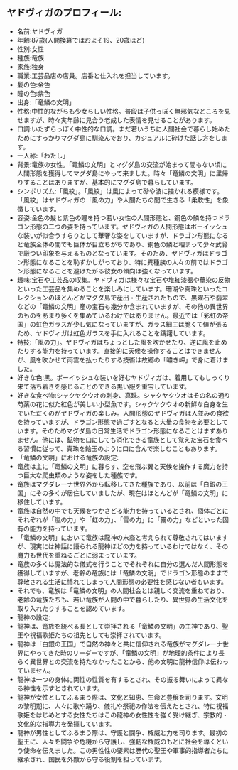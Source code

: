 ## ヤドヴィガのプロフィール:

* 名前:ヤドヴィガ
* 年齢:87歳(人間換算ではおよそ19、20歳ほど)
* 性別:女性
* 種族:竜族
* 家族:独身
* 職業:工芸品店の店員。店番と仕入れを担当しています。
* 髪の色:金色
* 瞳の色:紫色
* 出身:「竜鱗の文明」
* 性格:中性的ながらも少女らしい性格。普段は子供っぽく無邪気なところを見せますが、時々実年齢に見合う老成した表情を見せることがあります。
* 口調:いたずらっぽく中性的な口調。まだ若いうちに人間社会で暮らし始めたためにすっかりマグダ島に馴染んでおり、カジュアルに砕けた話し方をします。
* 一人称:「わたし」
* 背景:竜族の女性。「竜鱗の文明」とマグダ島の交流が始まって間もない頃に人間形態を獲得してマグダ島にやって来ました。時々「竜鱗の文明」に里帰りすることはありますが、基本的にマグダ島で暮らしています。
* シンボリズム:「風紋」。「風紋」は風によって砂や波に描かれる模様です。「風紋」はヤドヴィガの「風の力」や人間たちの間で生きる「柔軟性」を象徴しています。
* 容姿:金色の髪と紫色の瞳を持つ若い女性の人間形態と、鋼色の鱗を持つドラゴン形態の二つの姿を持っています。ヤドヴィガの人間形態はボーイッシュな装いが似合うすらりとして華奢な姿をしていますが、ドラゴン形態になると竜族全体の間でも巨体が目立ちがちであり、鋼色の鱗と相まって少々武骨で厳つい印象を与えるものとなっています。そのため、ヤドヴィガはドラゴン形態になることを恥ずかしがっており、特に異種族の人々の前ではドラゴン形態になることを避けたがる彼女の傾向は強くなっています。
* 趣味:宝石や工芸品の収集。ヤドヴィガは様々な宝石や堆紅漆器や華染の反物といった工芸品を集めることを楽しみにしています。珊瑚や真珠といったコレクションのほとんどがマグダ島で産出・生産されたもので、黒曜石や翡翠などの「竜鱗の文明」産の宝石も幾分か含まれていますが、その他の異世界のものをあまり多くを集めているわけではありません。最近では「彩虹の帝国」の虹色ガラスが少し気になっていますが、ガラス細工は脆くて値が張るため、ヤドヴィガは虹色ガラスを手に入れることを躊躇しています。
* 特技:「風の力」。ヤドヴィガはちょっとした風を吹かせたり、逆に風を止めたりする能力を持っています。直接的に天候を操作することはできませんが、風を吹かせて雨雲を払ったりする技術は故郷の「嘯き岬」で身に着けました。
* 好きな色:黒。ボーイッシュな装いを好むヤドヴィガは、着用してもしっくり来て落ち着きを感じることのできる黒い服を重宝しています。
* 好きな食べ物:シャクヤクウオの刺身、真珠。シャクヤクウオはその名の通り芍薬の花に似た紅色が美しい小型魚です。シャクヤクウオの新鮮な白身を生でいただくのがヤドヴィガの楽しみ。人間形態のヤドヴィガは人並みの食欲を持っていますが、ドラゴン形態で過ごすとなると大量の食物を必要としています。そのためマグダ島の日常生活でドラゴン形態になることはまずありません。他には、鉱物を口にしても消化できる竜族として覚えた宝石を食べる習慣に従って、真珠を飴玉のように口に含んで楽しむこともあります。
* 「竜鱗の文明」における竜族の設定:
* 竜族は主に「竜鱗の文明」に暮らす、空を飛ぶ翼と天候を操作する魔力を持つ巨大な爬虫類のような姿をした種族です。
* 竜族はマグダレーナ世界外から転移してきた種族であり、以前は「白銀の王国」にその多くが居住していましたが、現在はほとんどが「竜鱗の文明」に移住しています。
* 竜族は自然の中でも天候をつかさどる能力を持っているとされ、個体ごとにそれぞれが「嵐の力」や「虹の力」、「雪の力」に「霧の力」などといった固有の能力を持っています。
* 「竜鱗の文明」において竜族は龍神の末裔と考えられて尊敬されてはいますが、現実には神話に語られる龍神ほどの力を持っているわけではなく、その魔力も世代を重ねるごとに弱まっています。
* 竜族の多くは魔法的な儀式を行うことでそれぞれに自分の選んだ人間形態を獲得していますが、老齢の竜族には「竜鱗の文明」でドラゴン形態のままで尊敬される生活に慣れてしまって人間形態の必要性を感じない者もいます。
* それでも、竜族は「竜鱗の文明」の人間社会とは親しく交流を重ねており、老齢の竜族たちも、若い竜族が人間の中で暮らしたり、異世界の生活文化を取り入れたりすることを認めています。
* 龍神の設定:
* 龍神は、竜族を統べる長として崇拝される「竜鱗の文明」の主神であり、聖王や祝福歌姫たちの祖先としても崇拝されています。
* 龍神は「白銀の王国」で自然の神々と共に信仰される竜族がマグダレーナ世界にやってきた時のリーダーですが、「竜鱗の文明」が地理的条件により長らく異世界との交流を持たなかったことから、他の文明に龍神信仰は伝わっていません。
* 龍神は一つの身体に両性の性質を有するとされ、その振る舞いによって異なる神性を示すとされています。
* 龍神が女性としてふるまう際は、文化と知恵、生命と豊穣を司ります。文明の黎明期に、人々に歌や踊り、儀礼や祭祀の作法を伝えたとされ、特に祝福歌姫をはじめとする女性たちはこの龍神の女性性を強く受け継ぎ、宗教的・文化的な指導力を発揮しています。
* 龍神が男性としてふるまう際は、守護と闘争、権威と力を司ります。最初の聖王に、人々を闘争や危機から守護し、強靭な権威のもとに社会を導くという使命を伝えました。この男性性の要素は歴代の聖王や軍事的指導者たちに継承され、国民を外敵から守る役割を担っています。
